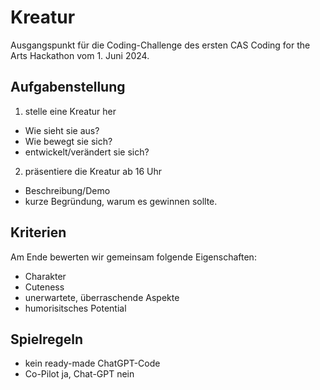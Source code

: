 # Kreatur

Ausgangspunkt für die Coding-Challenge des ersten CAS Coding for the Arts Hackathon vom 1. Juni 2024. 

## Aufgabenstellung

1. stelle eine Kreatur her
  - Wie sieht sie aus?
  - Wie bewegt sie sich?
  - entwickelt/verändert sie sich?
2. präsentiere die Kreatur ab 16 Uhr
  - Beschreibung/Demo
  - kurze Begründung, warum es gewinnen sollte. 

## Kriterien

Am Ende bewerten wir gemeinsam folgende Eigenschaften:

- Charakter
- Cuteness
- unerwartete, überraschende Aspekte
- humorisitsches Potential

## Spielregeln

- kein ready-made ChatGPT-Code
- Co-Pilot ja, Chat-GPT nein